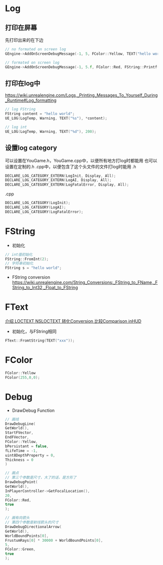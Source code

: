 














# Log #
## 打印在屏幕 ##
先打印出来的在下边
```c++
// no formated on screen log
GEngine->AddOnScreenDebugMessage(-1, 5, FColor::Yellow, TEXT("hello world"));

// formated on screen log
GEngine->AddOnScreenDebugMessage(-1, 5.f, FColor::Red, FString::Printf(TEXT("Some variable values: x: %f, y: %f"), x, y));
```


## 打印在log中 ##
https://wiki.unrealengine.com/Logs,_Printing_Messages_To_Yourself_During_Runtime#Log_formatting
```c++
// log FString
FString content = "hello world";
UE_LOG(LogTemp, Warning, TEXT("%s"), *content);

// log int
UE_LOG(LogTemp, Warning, TEXT("%d"), 200);
```

## 设置log category ##
可以设置在YouGame.h，YouGame.cpp中，以便所有地方打log时都能用
也可以设置在定制的.h .cpp中，以便包含了这个头文件的文件打log时能用
.h
```c++
DECLARE_LOG_CATEGORY_EXTERN(LogInit, Display, All);
DECLARE_LOG_CATEGORY_EXTERN(LogAI, Display, All);
DECLARE_LOG_CATEGORY_EXTERN(LogFatalError, Display, All);
```
.cpp
```c++
DECLARE_LOG_CATEGORY(LogInit);
DECLARE_LOG_CATEGORY(LogAI);
DECLARE_LOG_CATEGORY(LogFatalError);
```

# FString #
* 初始化
```c++
// int值初始化
FString::FromInt(2);
// 字符串初始化
FString s = "hello world";
```


* FString conversion
https://wiki.unrealengine.com/String_Conversions:_FString_to_FName,_FString_to_Int32,_Float_to_FString


# FText #
[介绍 LOCTEXT NSLOCTEXT 转化Conversion 比较Comparison inHUD](https://docs.unrealengine.com/latest/INT/Programming/UnrealArchitecture/StringHandling/FText/index.html)
* 初始化，与FString相同
```c++
FText::FromtString(TEXT("xxx"));
```


# FColor #
```c++
FColor::Yellow
FColor(255,0,0);
```

# Debug #
* DrawDebug Function
```c++
// 画线
DrawDebugLine(
GetWorld(),
StartFVector,
EndFVector,
FColor::Yellow,
bPersistant = false,
fLifeTime = -1,
uint8DepthProperty = 0,
Thickness = 0
)

// 画点
// 第三个参数是尺寸，大了的话，是方形了
DrawDebugPoint(
GetWorld(),
InPlayerController->GetFocalLocation(),
20,
FColor::Red,
true
);

// 画有向箭头
// 第四个参数是射线箭头的尺寸
DrawDebugDirectionalArrow(
GetWorld(),
WorldBoundPoints[0],
FrustumRays[0] * 30000 + WorldBoundPoints[0],
5,
FColor::Green,
true
);
```
